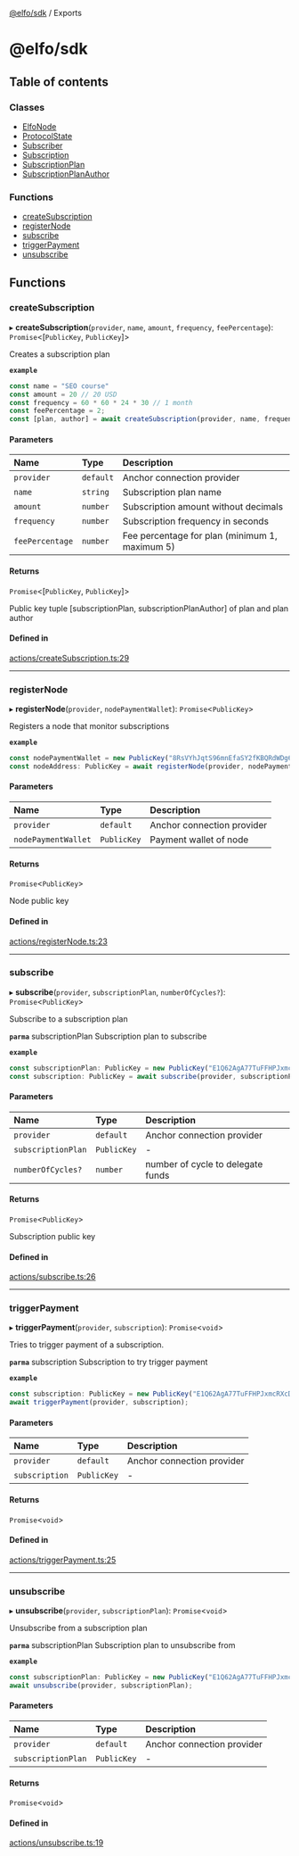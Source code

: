[@elfo/sdk](README.md) / Exports

# @elfo/sdk

## Table of contents

### Classes

- [ElfoNode](classes/ElfoNode.md)
- [ProtocolState](classes/ProtocolState.md)
- [Subscriber](classes/Subscriber.md)
- [Subscription](classes/Subscription.md)
- [SubscriptionPlan](classes/SubscriptionPlan.md)
- [SubscriptionPlanAuthor](classes/SubscriptionPlanAuthor.md)

### Functions

- [createSubscription](modules.md#createsubscription)
- [registerNode](modules.md#registernode)
- [subscribe](modules.md#subscribe)
- [triggerPayment](modules.md#triggerpayment)
- [unsubscribe](modules.md#unsubscribe)

## Functions

### createSubscription

▸ **createSubscription**(`provider`, `name`, `amount`, `frequency`, `feePercentage`): `Promise`<[`PublicKey`, `PublicKey`]\>

Creates a subscription plan

**`example`**
```typescript
const name = "SEO course"
const amount = 20 // 20 USD
const frequency = 60 * 60 * 24 * 30 // 1 month
const feePercentage = 2;
const [plan, author] = await createSubscription(provider, name, frequency, feePercentage);
```

#### Parameters

| Name | Type | Description |
| :------ | :------ | :------ |
| `provider` | `default` | Anchor connection provider |
| `name` | `string` | Subscription plan name |
| `amount` | `number` | Subscription amount without decimals |
| `frequency` | `number` | Subscription frequency in seconds |
| `feePercentage` | `number` | Fee percentage for plan (minimum 1, maximum 5) |

#### Returns

`Promise`<[`PublicKey`, `PublicKey`]\>

Public key tuple [subscriptionPlan, subscriptionPlanAuthor] of plan and plan author

#### Defined in

[actions/createSubscription.ts:29](https://github.com/subrina-protocol/subrina-sdk/blob/9a4120e/src/actions/createSubscription.ts#L29)

___

### registerNode

▸ **registerNode**(`provider`, `nodePaymentWallet`): `Promise`<`PublicKey`\>

Registers a node that monitor subscriptions

**`example`**
```typescript
const nodePaymentWallet = new PublicKey("8RsVYhJqtS96mnEfaSY2fKBQRdWDg6KZ6BWZrR1biS8i");
const nodeAddress: PublicKey = await registerNode(provider, nodePaymentWallet);
```

#### Parameters

| Name | Type | Description |
| :------ | :------ | :------ |
| `provider` | `default` | Anchor connection provider |
| `nodePaymentWallet` | `PublicKey` | Payment wallet of node |

#### Returns

`Promise`<`PublicKey`\>

Node public key

#### Defined in

[actions/registerNode.ts:23](https://github.com/subrina-protocol/subrina-sdk/blob/9a4120e/src/actions/registerNode.ts#L23)

___

### subscribe

▸ **subscribe**(`provider`, `subscriptionPlan`, `numberOfCycles?`): `Promise`<`PublicKey`\>

Subscribe to a subscription plan

**`parma`** subscriptionPlan Subscription plan to subscribe

**`example`**
```typescript
const subscriptionPlan: PublicKey = new PublicKey("E1Q62AgA77TuFFHPJxmcRXcD2tgsSsMEwEL3kxd17MfA");
const subscription: PublicKey = await subscribe(provider, subscriptionPlan);
```

#### Parameters

| Name | Type | Description |
| :------ | :------ | :------ |
| `provider` | `default` | Anchor connection provider |
| `subscriptionPlan` | `PublicKey` | - |
| `numberOfCycles?` | `number` | number of cycle to delegate funds |

#### Returns

`Promise`<`PublicKey`\>

Subscription public key

#### Defined in

[actions/subscribe.ts:26](https://github.com/subrina-protocol/subrina-sdk/blob/9a4120e/src/actions/subscribe.ts#L26)

___

### triggerPayment

▸ **triggerPayment**(`provider`, `subscription`): `Promise`<`void`\>

Tries to trigger payment of a subscription.

**`parma`** subscription Subscription to try trigger payment

**`example`**
```typescript
const subscription: PublicKey = new PublicKey("E1Q62AgA77TuFFHPJxmcRXcD2tgsSsMEwEL3kxd17MfA");
await triggerPayment(provider, subscription);
```

#### Parameters

| Name | Type | Description |
| :------ | :------ | :------ |
| `provider` | `default` | Anchor connection provider |
| `subscription` | `PublicKey` | - |

#### Returns

`Promise`<`void`\>

#### Defined in

[actions/triggerPayment.ts:25](https://github.com/subrina-protocol/subrina-sdk/blob/9a4120e/src/actions/triggerPayment.ts#L25)

___

### unsubscribe

▸ **unsubscribe**(`provider`, `subscriptionPlan`): `Promise`<`void`\>

Unsubscribe from a subscription plan

**`parma`** subscriptionPlan Subscription plan to unsubscribe from

**`example`**
```typescript
const subscriptionPlan: PublicKey = new PublicKey("E1Q62AgA77TuFFHPJxmcRXcD2tgsSsMEwEL3kxd17MfA");
await unsubscribe(provider, subscriptionPlan);
```

#### Parameters

| Name | Type | Description |
| :------ | :------ | :------ |
| `provider` | `default` | Anchor connection provider |
| `subscriptionPlan` | `PublicKey` | - |

#### Returns

`Promise`<`void`\>

#### Defined in

[actions/unsubscribe.ts:19](https://github.com/subrina-protocol/subrina-sdk/blob/9a4120e/src/actions/unsubscribe.ts#L19)

